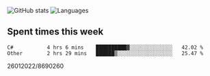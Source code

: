 ![GitHub stats](https://github-readme-stats.vercel.app/api?username=emipa606&theme=github_dark&show_icons=true) 
![Languages](https://github-readme-stats.vercel.app/api/top-langs/?username=emipa606&theme=github_dark&layout=compact)

## Spent times this week
<!--START_SECTION:waka-->

```text
C#           4 hrs 6 mins    ██████████▓░░░░░░░░░░░░░░   42.02 %
Other        2 hrs 29 mins   ██████▒░░░░░░░░░░░░░░░░░░   25.47 %
```

<!--END_SECTION:waka-->


26012022/8690260
